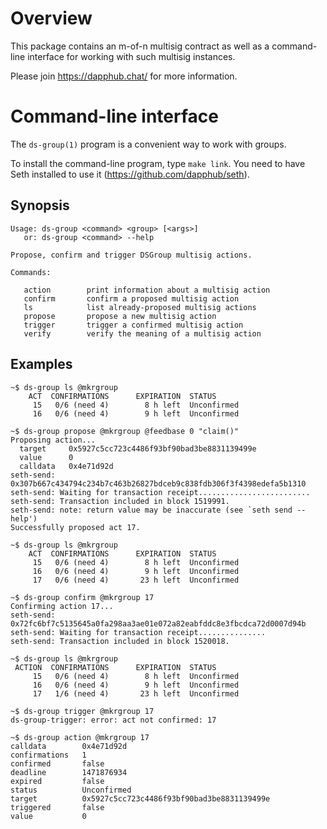 Overview
========

This package contains an m-of-n multisig contract as well as a
command-line interface for working with such multisig instances.

Please join <https://dapphub.chat/> for more information.


Command-line interface
======================

The `ds-group(1)` program is a convenient way to work with groups.

To install the command-line program, type `make link`.  You need to
have Seth installed to use it (<https://github.com/dapphub/seth>).


Synopsis
--------

    Usage: ds-group <command> <group> [<args>]
       or: ds-group <command> --help

    Propose, confirm and trigger DSGroup multisig actions.

    Commands:

       action        print information about a multisig action
       confirm       confirm a proposed multisig action
       ls            list already-proposed multisig actions
       propose       propose a new multisig action
       trigger       trigger a confirmed multisig action
       verify        verify the meaning of a multisig action


Examples
--------

    ~$ ds-group ls @mkrgroup
        ACT  CONFIRMATIONS      EXPIRATION  STATUS
         15   0/6 (need 4)        8 h left  Unconfirmed
         16   0/6 (need 4)        9 h left  Unconfirmed

    ~$ ds-group propose @mkrgroup @feedbase 0 "claim()"
    Proposing action...
      target     0x5927c5cc723c4486f93bf90bad3be8831139499e
      value      0
      calldata   0x4e71d92d
    seth-send: 0x307b667c434794c234b7c463b26827bdceb9c838fdb306f3f4398edefa5b1310
    seth-send: Waiting for transaction receipt.........................
    seth-send: Transaction included in block 1519991.
    seth-send: note: return value may be inaccurate (see `seth send --help')
    Successfully proposed act 17.

    ~$ ds-group ls @mkrgroup
        ACT  CONFIRMATIONS      EXPIRATION  STATUS
         15   0/6 (need 4)        8 h left  Unconfirmed
         16   0/6 (need 4)        9 h left  Unconfirmed
         17   0/6 (need 4)       23 h left  Unconfirmed

    ~$ ds-group confirm @mkrgroup 17
    Confirming action 17...
    seth-send: 0x72fc6bf7c5135645a0fa298aa3ae01e072a82eabfddc8e3fbcdca72d0007d94b
    seth-send: Waiting for transaction receipt...............
    seth-send: Transaction included in block 1520018.

    ~$ ds-group ls @mkrgroup
     ACTION  CONFIRMATIONS      EXPIRATION  STATUS
         15   0/6 (need 4)        8 h left  Unconfirmed
         16   0/6 (need 4)        9 h left  Unconfirmed
         17   1/6 (need 4)       23 h left  Unconfirmed

    ~$ ds-group trigger @mkrgroup 17
    ds-group-trigger: error: act not confirmed: 17

    ~$ ds-group action @mkrgroup 17
    calldata        0x4e71d92d
    confirmations   1
    confirmed       false
    deadline        1471876934
    expired         false
    status          Unconfirmed
    target          0x5927c5cc723c4486f93bf90bad3be8831139499e
    triggered       false
    value           0
